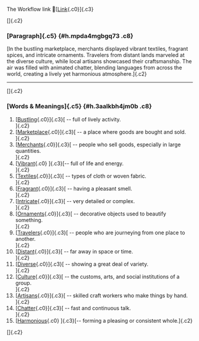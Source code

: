 The Workflow link
👏[[Link](https://www.google.com/url?q=http://www.google.com&sa=D&source=editors&ust=1757859681608636&usg=AOvVaw05--MDwxXhJ8YPOquCSNE7){.c0}]{.c3}

[]{.c2}

### [Paragraph]{.c5} {#h.mpda4mgbgq73 .c8}

[In the bustling marketplace, merchants displayed vibrant textiles,
fragrant spices, and intricate ornaments. Travelers from distant lands
marveled at the diverse culture, while local artisans showcased their
craftsmanship. The air was filled with animated chatter, blending
languages from across the world, creating a lively yet harmonious
atmosphere.]{.c2}

------------------------------------------------------------------------

[]{.c2}

### [Words & Meanings]{.c5} {#h.3aalkbh4jm0b .c8}

1.  [[Bustling](https://www.google.com/url?q=http://www.google.com&sa=D&source=editors&ust=1757859681609500&usg=AOvVaw31ujfi7fsrQ6IRFRKdSUiz){.c0}]{.c3}[ --
    full of lively activity.\
    ]{.c2}
2.  [[Marketplace](https://www.google.com/url?q=http://www.google.com&sa=D&source=editors&ust=1757859681609693&usg=AOvVaw2rTZ-lR6BXApbwbcAxyKRg){.c0}]{.c3}[ --
    a place where goods are bought and sold.\
    ]{.c2}
3.  [[Merchants](https://www.google.com/url?q=http://www.google.com&sa=D&source=editors&ust=1757859681609889&usg=AOvVaw34oSXvZEZA_pVGjRC1UoNz){.c0}]{.c3}[ --
    people who sell goods, especially in large quantities.\
    ]{.c2}
4.  [[Vibrant](https://www.google.com/url?q=http://www.google.com&sa=D&source=editors&ust=1757859681610067&usg=AOvVaw0THDOE1f1U7wEIBclAkty-){.c0}
    ]{.c3}[-- full of life and energy.\
    ]{.c2}
5.  [[Textiles](https://www.google.com/url?q=http://www.google.com&sa=D&source=editors&ust=1757859681610235&usg=AOvVaw0BvokVDi_dN_CM340SkFOJ){.c0}]{.c3}[ --
    types of cloth or woven fabric.\
    ]{.c2}
6.  [[Fragrant](https://www.google.com/url?q=http://www.google.com&sa=D&source=editors&ust=1757859681610406&usg=AOvVaw0Q3DtjjTbw9kMb0Aib-lkC){.c0}]{.c3}[ --
    having a pleasant smell.\
    ]{.c2}
7.  [[Intricate](https://www.google.com/url?q=http://www.google.com&sa=D&source=editors&ust=1757859681610536&usg=AOvVaw0fQEe-z94ZoKQ15fwGwpka){.c0}]{.c3}[ --
    very detailed or complex.\
    ]{.c2}
8.  [[Ornaments](https://www.google.com/url?q=http://www.google.com&sa=D&source=editors&ust=1757859681610692&usg=AOvVaw0_J5nG8f3b4lcS6q_zRnxk){.c0}]{.c3}[ --
    decorative objects used to beautify something.\
    ]{.c2}
9.  [[Travelers](https://www.google.com/url?q=http://www.google.com&sa=D&source=editors&ust=1757859681610869&usg=AOvVaw1J30iT7SSxUd5_xV4FQE8B){.c0}]{.c3}[ --
    people who are journeying from one place to another.\
    ]{.c2}
10. [[Distant](https://www.google.com/url?q=http://www.google.com&sa=D&source=editors&ust=1757859681611039&usg=AOvVaw2v5VBkjWS9mlTmQaBEIR5m){.c0}]{.c3}[ --
    far away in space or time.\
    ]{.c2}
11. [[Diverse](https://www.google.com/url?q=http://www.google.com&sa=D&source=editors&ust=1757859681611247&usg=AOvVaw2Cv22R7_o6Wti_6FBySJDi){.c0}]{.c3}[ --
    showing a great deal of variety.\
    ]{.c2}
12. [[Culture](https://www.google.com/url?q=http://www.google.com&sa=D&source=editors&ust=1757859681611453&usg=AOvVaw24Jzgh3kcT_R88-VjxqS-F){.c0}]{.c3}[ --
    the customs, arts, and social institutions of a group.\
    ]{.c2}
13. [[Artisans](https://www.google.com/url?q=http://www.google.com&sa=D&source=editors&ust=1757859681611612&usg=AOvVaw1Z5tVznxCLRe4FLy18d8Jl){.c0}]{.c3}[ --
    skilled craft workers who make things by hand.\
    ]{.c2}
14. [[Chatter](https://www.google.com/url?q=http://www.google.com&sa=D&source=editors&ust=1757859681611757&usg=AOvVaw2sU9a-xqchacsMcsEOY0U5){.c0}]{.c3}[ --
    fast and continuous talk.\
    ]{.c2}
15. [[Harmonious](https://www.google.com/url?q=http://www.google.com&sa=D&source=editors&ust=1757859681611949&usg=AOvVaw3g0ETpjKa3WEBQfleL3Cf1){.c0}
    ]{.c3}[-- forming a pleasing or consistent whole.]{.c2}

[]{.c2}
